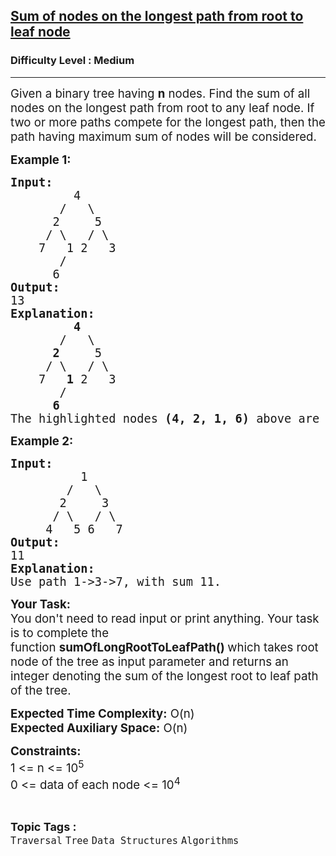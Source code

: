 <h2><a href="https://www.geeksforgeeks.org/problems/sum-of-the-longest-bloodline-of-a-tree/0">Sum of nodes on the longest path from root to leaf node</a></h2><h3>Difficulty Level : Medium</h3><hr><div class="problems_problem_content__Xm_eO"><p><span style="font-size: 14pt;">Given a binary tree having <strong>n</strong> nodes. Find the sum of all nodes on the longest path from root to any leaf node. If two or more paths compete for the longest path, then the path having maximum sum of nodes will be considered.</span></p>
<p><span style="font-size: 14pt;"><strong>Example 1:</strong></span></p>
<pre><span style="font-size: 14pt;"><strong>Input:</strong> 
         4        
       /   \       
      2     5      
     / \   / \     
    7   1 2   3    
       /
      6
<strong>Output:</strong> <br>13
<strong>Explanation:</strong>
         <strong>4</strong>        
       /   \       
      <strong>2</strong>     5      
     / \   / \     
    7   <strong>1 </strong>2   3  
       /
      <strong>6</strong>
The highlighted nodes <strong>(4, 2, 1, 6)</strong> above are part of the longest root to leaf path having sum = (4 + 2 + 1 + 6) = 13</span></pre>
<p><span style="font-size: 14pt;"><strong>Example 2:</strong></span></p>
<pre><span style="font-size: 14pt;"><strong>Input: </strong>
&nbsp;         1
&nbsp;       /   \
&nbsp;      2     3
&nbsp;     / \   / \
&nbsp;    4   5 6   7
<strong>Output: <br></strong>11<br><strong>Explanation:</strong><br>Use path 1-&gt;3-&gt;7, with sum 11.</span></pre>
<p><span style="font-size: 14pt;"><strong>Your Task:</strong></span><br><span style="font-size: 14pt;">You don't need to read input or print anything. Your task is to complete the function&nbsp;<strong>sumOfLongRootToLeafPath</strong><strong>()&nbsp;</strong>which takes root node of the tree as input parameter and returns an integer denoting the sum of the longest root to leaf path of the tree.</span></p>
<p><span style="font-size: 14pt;"><strong>Expected Time Complexity:</strong> O(n)<br><strong>Expected Auxiliary Space:</strong> O(n)</span></p>
<p><span style="font-size: 14pt;"><strong>Constraints:</strong><br>1 &lt;= n</span><span style="font-size: 14pt;"> &lt;= 10<sup>5</sup><br><span style="font-size: 14pt;">0 &lt;= d</span>ata of each node &lt;= 10<sup>4</sup><br></span></p></div><br><p><span style=font-size:18px><strong>Topic Tags : </strong><br><code>Traversal</code>&nbsp;<code>Tree</code>&nbsp;<code>Data Structures</code>&nbsp;<code>Algorithms</code>&nbsp;